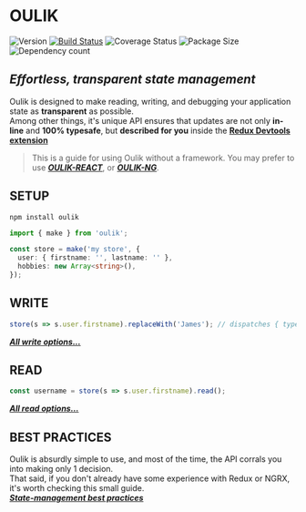 # OULIK #

![Version](https://img.shields.io/npm/v/oulik.svg)
[![Build Status](https://travis-ci.org/Memeplexx/oulik.svg?branch=master)](https://travis-ci.org/Memeplexx/oulik.svg?branch=master)
![Coverage Status](https://coveralls.io/repos/github/Memeplexx/oulik/badge.svg?branch=master)
![Package Size](https://badgen.net/bundlephobia/minzip/oulik)
![Dependency count](https://badgen.net/bundlephobia/dependency-count/oulik)

## ***Effortless, transparent state management*** ##  

Oulik is designed to make reading, writing, and debugging your application state as **transparent** as possible.  
Among other things, it's unique API ensures that updates are not only **in-line** and **100% typesafe**, but **described for you** inside the **[Redux Devtools extension](https://chrome.google.com/webstore/detail/redux-devtools/lmhkpmbekcpmknklioeibfkpmmfibljd?hl=en)**

> This is a guide for using Oulik without a framework. You may prefer to use ***[OULIK-REACT](./docs/readme-react.md)***, or ***[OULIK-NG](./docs/readme-ng.md)***.  

## SETUP ##

```console
npm install oulik
```
```Typescript
import { make } from 'oulik';

const store = make('my store', {
  user: { firstname: '', lastname: '' },
  hobbies: new Array<string>(),
});       
```
## WRITE ##
```Typescript
store(s => s.user.firstname).replaceWith('James'); // dispatches { type: 'user.firstname.replaceWith()', payload: 'James' } 
```
***[All write options...](./docs/readme-write.md)***

## READ ##

```Typescript
const username = store(s => s.user.firstname).read();
```
***[All read options...](./docs/readme-read.md)***

## BEST PRACTICES ##

Oulik is absurdly simple to use, and most of the time, the API corrals you into making only 1 decision.  
That said, if you don't already have some experience with Redux or NGRX, it's worth checking this small guide.  
***[State-management best practices](./docs/best-practices.md)***
